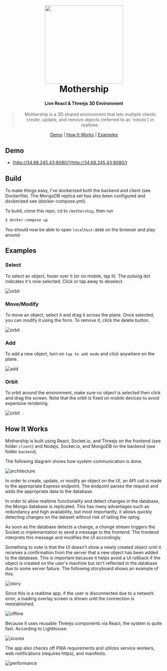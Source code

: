 

<h1 align="center">
  <a href="http://34.68.245.43:8080/"><img src="/assets/logo.png" width="250"/></a>
  <br>
  Mothership
</h1>

<h4 align="center">Live React & Threejs 3D Environment </h4>


<blockquote align="center">
 Mothership is a 3D shared environment that lets multiple clients create, update, and remove objects (referred to as 'robots') in realtime.

</blockquote>

<p align="center">
  <a href="#demo">Demo</a>&nbsp;|&nbsp;<a href="#how-it-works">How It Works</a>&nbsp;|&nbsp;<a href="#examples">Examples</a>
</p>


## Demo
- [http://34.68.245.43:8080/](http://34.68.245.43:8080/)


## Build

To make things easy, I've dockerized both the backend and client (see Dockerfile). The MongoDB replica set has also been configured and dockerized see (docker-compose.yml).

To build, clone this repo, cd to `/mothership`, then run
```bash
$ docker-compose up
```

You should now be able to open `localhost:8080` on the browser and play around


## Examples


### Select

To select an object, hover over it (or on mobile, tap it). The pulsing dot indicates it's now selected. Click or tap away to deselect.

![orbit](./assets/select.gif)



### Move/Modify

To move an object, select it and drag it across the plane. Once selected, you can modify it using the form. To remove it, click the delete button.

![orbit](./assets/move.gif)

### Add

To add a new object, turn on `tap to add mode` and click anywhere on the plane.

![add](./assets/add.gif)


### Orbit

To orbit around the environment, make sure no object is selected then click and drag the screen. Note that the orbit is fixed on mobile devices to avoid expensive rendering.

![orbit](./assets/orbit.gif)


## How It Works

Mothership is built using React, Socket.io, and Threejs on the frontend (see folder `client`) and Nodejs, Socket.io, and MongoDB on the backend (see folder `backend`). 

The following diagram shows how system communication is done.

![architecture](./assets/architecture.png)

In order to create, update, or modify an object on the UI, an API call is made to the appropriate Express endpoint.
The endpoint parses the request and adds the appropriate data to the database.

In order to allow realtime functionality and detect changes in the database,
the Mongo database is replicated. This has many advantages such as redundancy and high availability, but most importantly, it allows quickly detecting changes on the dataset without risk of tailing the oplog. 

As soon as the database detects a change, a change stream triggers the Socket.io implementation to send a message to the frontend. The frontend interprets this message and modifies the UI accordingly. 

Something to note is that the UI doesn't show a newly created object until it receives a confirmation from the server that a new object has been added to the database. This is important because it helps avoid a UI rollback if the object is created on the user's machine but isn't reflected in the database due to some server failure. The following storyboard shows an example of this.

![story](./assets/story.png)

Since this is a realtime app, if the user is disconnected due to a network error, a loading overlay screen is shown until the connection is reestablished.

![offline](./assets/offline.gif)


Because it uses reusable Threejs components via React, the system is quite fast. According to Lighthouse:

![scores](./assets/scores.png)


The app also checks off PWA requirements and utilizes service workers, web notifications (requires https), and manifests.

![performance](./assets/performance.png)

